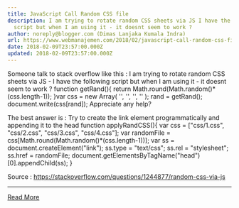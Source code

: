 ```yaml
---
title: JavaScript Call Random CSS file
description: I am trying to rotate random CSS sheets via JS I have the following
  script but when I am using it - it doesnt seem to work ?
author: noreply@blogger.com (Dimas Lanjaka Kumala Indra)
url: https://www.webmanajemen.com/2018/02/javascript-call-random-css-file.html
date: 2018-02-09T23:57:00.000Z
updated: 2018-02-09T23:57:00.000Z
---
```


Someone talk to stack overflow like this : 
    I am trying to rotate random CSS sheets via JS - I have the following     script but when I am using it - it doesnt seem to work ? 
function getRand(){
    return Math.round(Math.random()*(css.length-1));
}var css = new Array(
'<link rel="stylesheet" type="text/css" href="css/1.css">',
'<link rel="stylesheet" type="text/css" href="css/2.css">',
'<link rel="stylesheet" type="text/css" href="css/3.css">',
'<link rel="stylesheet" type="text/css" href="css/4.css">'
);
rand = getRand();
document.write(css[rand]);
    Appreciate any help? 



The best answer is : Try to create the link element programmatically and appending it to the head
function applyRandCSS(){
  var css = ["css/1.css", "css/2.css", "css/3.css", "css/4.css"];
  var randomFile = css[Math.round(Math.random()*(css.length-1))];
  var ss = document.createElement("link");
  ss.type = "text/css";
  ss.rel = "stylesheet";
  ss.href = randomFile;
  document.getElementsByTagName("head")[0].appendChild(ss);
}

Source : https://stackoverflow.com/questions/1244877/random-css-via-js<hr/> <a href="https://www.webmanajemen.com/2018/02/javascript-call-random-css-file.html" rel="follow" class="button" id="read-more">Read More</a>